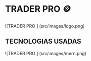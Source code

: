 # TRADER PRO :coin:

![TRADER PRO ] (src/images/logo.png)

## TECNOLOGIAS USADAS 

![TRADER PRO ] (src/images/mern.png)
